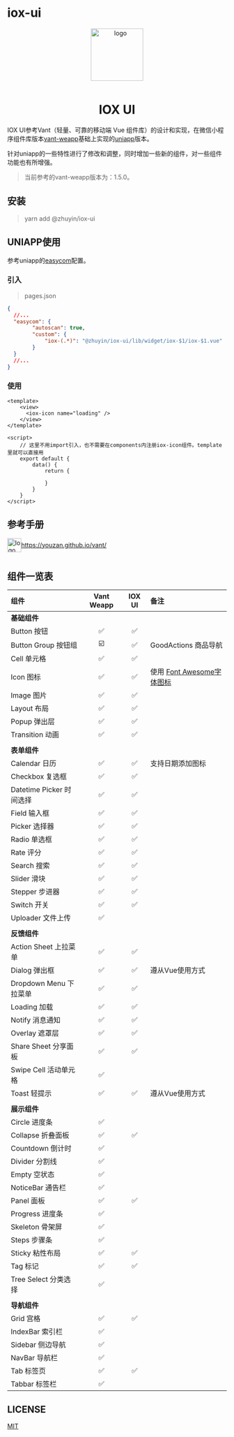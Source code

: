 # iox-ui
<p align="center">
    <img alt="logo" src="https://res.oss.zhuyin.club/assets/images/iox-ui.png" width="120" height="120" style="margin-bottom: 10px;">
</p>
<h1 align="center">IOX UI</h1>

IOX UI参考Vant（轻量、可靠的移动端 Vue 组件库）的设计和实现，在微信小程序组件库版本[vant-weapp](https://github.com/youzan/vant-weapp "vant-weapp")基础上实现的[uniapp](https://github.com/dcloudio/uni-app)版本。

针对uniapp的一些特性进行了修改和调整，同时增加一些新的组件，对一些组件功能也有所增强。

>当前参考的vant-weapp版本为：1.5.0。

## 安装
>yarn add @zhuyin/iox-ui

## UNIAPP使用
参考uniapp的[easycom](https://uniapp.dcloud.io/collocation/pages?id=easycom)配置。
### 引入
>pages.json
```json
{
  //...
  "easycom": {
		"autoscan": true,
		"custom": {
			"iox-(.*)": "@zhuyin/iox-ui/lib/widget/iox-$1/iox-$1.vue"
		}
  }
  //...
}
```
### 使用
```vue
<template>
    <view>
      <iox-icon name="loading" />
    </view>
</template>

<script>
    // 这里不用import引入，也不需要在components内注册iox-icon组件。template里就可以直接用
    export default {
        data() {
            return {

            }
        }
    }
</script>
```

## 参考手册
<img alt="logo" src="https://img.yzcdn.cn/vant/logo.png" width="32" height="32" style="margin-bottom: 10px;" align="middle">https://youzan.github.io/vant/

## 组件一览表

|组件|Vant Weapp|IOX UI|备注|
|:-|:-:|:-:|:--|
|**基础组件**|
|Button 按钮|✅|✅|
|Button Group 按钮组|☑️|✅|GoodActions 商品导航|
|Cell 单元格|✅|✅|
|Icon 图标|✅|✅|使用 [Font Awesome字体图标](http://www.fontawesome.com.cn/)
|Image 图片|✅|✅|
|Layout 布局|✅|✅|
|Popup 弹出层|✅|✅|
|Transition 动画|✅|✅|
||
|**表单组件**|
|Calendar 日历|✅|✅|支持日期添加图标|
|Checkbox 复选框|✅|✅|
|Datetime Picker 时间选择|✅|✅|
|Field 输入框|✅|✅|
|Picker 选择器|✅|✅|
|Radio 单选框|✅|✅|
|Rate 评分|✅|✅|
|Search 搜索|✅|✅|
|Slider 滑块|✅|✅|
|Stepper 步进器|✅|✅|
|Switch 开关|✅|✅|
|Uploader 文件上传|✅||
||
|**反馈组件**|
|Action Sheet 上拉菜单|✅|✅|
|Dialog 弹出框|✅|✅|遵从Vue使用方式|
|Dropdown Menu 下拉菜单|✅|✅|
|Loading 加载|✅|✅|
|Notify 消息通知|✅|✅|
|Overlay 遮罩层|✅|✅|
|Share Sheet 分享面板|✅|✅|
|Swipe Cell 活动单元格|✅||
|Toast 轻提示|✅|✅|遵从Vue使用方式|
||
|**展示组件**|
|Circle 进度条|✅||
|Collapse 折叠面板|✅|✅||
|Countdown 倒计时|✅||
|Divider 分割线|✅||
|Empty 空状态|✅||
|NoticeBar 通告栏|✅||
|Panel 面板|✅|✅|
|Progress 进度条|✅||
|Skeleton 骨架屏|✅||
|Steps 步骤条|✅||
|Sticky 粘性布局|✅|✅|
|Tag 标记|✅|✅|
|Tree Select 分类选择|✅||
||
|**导航组件**|
|Grid 宫格|✅|✅|
|IndexBar 索引栏|✅|||
|Sidebar 侧边导航|✅||
|NavBar 导航栏|✅||
|Tab 标签页|✅|✅|
|Tabbar 标签栏|✅||



## LICENSE

[MIT](https://en.wikipedia.org/wiki/MIT_License)